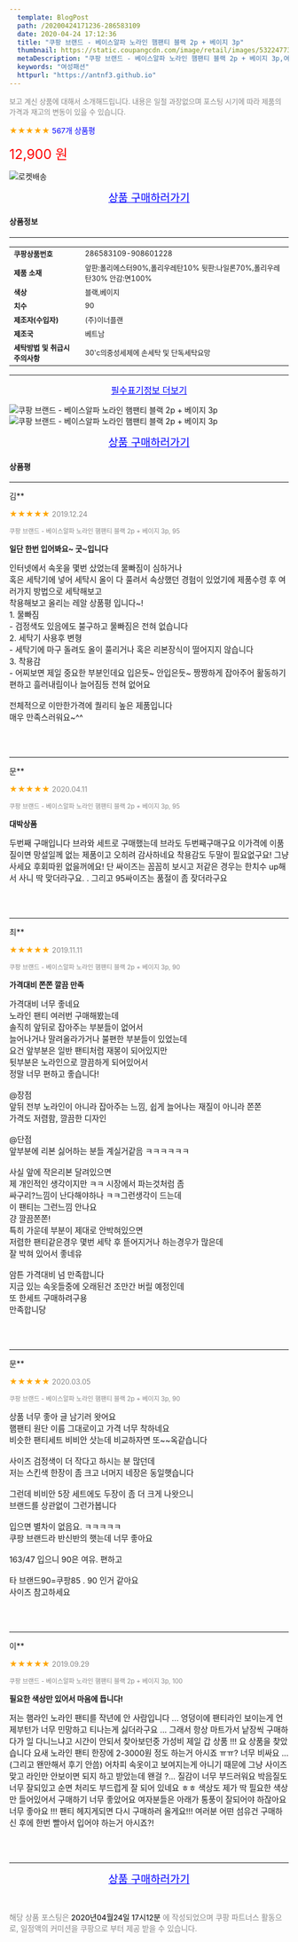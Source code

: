 ```yaml
---
  template: BlogPost
  path: /20200424171236-286583109
  date: 2020-04-24 17:12:36
  title: "쿠팡 브랜드 - 베이스알파 노라인 햄팬티 블랙 2p + 베이지 3p"
  thumbnail: https://static.coupangcdn.com/image/retail/images/5322477352312-3df8c60c-23d8-405a-b005-f9300a48fe18.jpg
  metaDescription: "쿠팡 브랜드 - 베이스알파 노라인 햄팬티 블랙 2p + 베이지 3p,여성패션"
  keywords: "여성패션"
  httpurl: "https://antnf3.github.io"
---
```

  
<span style="color: #888;font-size:0.8rem">보고 계신 상품에 대해서 소개해드립니다.
내용은 일절 과장없으며 포스팅 시기에 따라 제품의 가격과 재고의 변동이 있을 수 있습니다.</span>
  
<span style="color: orange;">★★★★★</span> <span style="color: blue;font-size: 0.85rem;">567개 상품평</span>

<span style="font-size: 0.9rem"></span> 

<span style="color: red;font-size: 1.5rem;">12,900 원</span>

![로켓배송](https://postfiles.pstatic.net/MjAyMDA0MTBfMjcz/MDAxNTg2NDQ1OTAwMDc5.1T-Iy6-X12_V8iyof2OtSqUCu6urPUUOnjG41kbMy_kg.c1eqxaGayJ1XX0TGV24QXbZg9dvQ9C_dYZx39G_Z7Wog.PNG.cigshop2/rocket_logo.png?type=w773)

<p align="center"><a href="http://me2.do/5Qxdoka5" style="font-size: 1.2rem; color: blue;">상품 구매하러가기</a></p>

#### 상품정보

---

|                  |                       |
| ---------------- | --------------------- |
| **<span style="font-size:0.8rem;">쿠팡상품번호</span>** | <span style="font-size:0.8rem;">286583109-908601228</span> |
| **<span style="font-size:0.8rem;">제품 소재</span>**    | <span style="font-size:0.8rem;">앞판:폴리에스터90%,폴리우레탄10% 뒷판:나일론70%,폴리우레탄30% 안감:면100%</span>        |
| **<span style="font-size:0.8rem;">색상</span>**    | <span style="font-size:0.8rem;">블랙,베이지</span>        |
| **<span style="font-size:0.8rem;">치수</span>**    | <span style="font-size:0.8rem;">90</span>        |
| **<span style="font-size:0.8rem;">제조자(수입자)</span>**    | <span style="font-size:0.8rem;">(주)이너플랜</span>        |
| **<span style="font-size:0.8rem;">제조국</span>**    | <span style="font-size:0.8rem;">베트남</span>        |
| **<span style="font-size:0.8rem;">세탁방법 및 취급시 주의사항</span>**    | <span style="font-size:0.8rem;">30'c의중성세제에 손세탁 및 단독세탁요망</span>        |




---

<p align="center"><a href="http://me2.do/5Qxdoka5" style="font-size: 1rem; color: blue;">필수표기정보 더보기</a></p>

![쿠팡 브랜드 - 베이스알파 노라인 햄팬티 블랙 2p + 베이지 3p](http://thumbnail6.coupangcdn.com/thumbnails/remote/q89/image/retail/images/490925760504645-97adbff5-4706-4bd4-b3c4-453127f4333d.jpg)
![쿠팡 브랜드 - 베이스알파 노라인 햄팬티 블랙 2p + 베이지 3p](http://thumbnail6.coupangcdn.com/thumbnails/remote/q89/image/retail/images/490924927271282-a5ec317a-a731-4b10-98e7-02d52fc107b7.jpg)

<p align="center"><a href="http://me2.do/5Qxdoka5" style="font-size: 1.2rem; color: blue;">상품 구매하러가기</a></p>

#### 상품평
  
---
  
김**
    
<span style="color: orange;">★★★★★</span> <span style="font-size:0.8rem;color: #888;">2019.12.24</span>
    
<span style="color: #888;font-size:0.7rem">쿠팡 브랜드 - 베이스알파 노라인 햄팬티 블랙 2p + 베이지 3p, 95</span>
    
<span style="font-size:0.85rem">**일단 한번 입어봐요~ 굿~입니다**</span>
    
<span style="font-size: 0.9rem;">인터넷에서 속옷을 몇번 샀었는데 물빠짐이 심하거나<br/>혹은 세탁기에 넣어 세탁시 올이 다 풀려서 속상했던 경험이 있었기에 제품수령 후 여러가지 방법으로 세탁해보고 <br/>착용해보고 올리는 레알 상품평 입니다~!<br/>1. 물빠짐<br/> - 검정색도 있음에도 불구하고 물빠짐은 전혀 없습니다<br/>2.  세탁기 사용후 변형 <br/> -  세탁기에 마구 돌려도 올이 풀리거나 혹은 리본장식이 떨어지지 않습니다<br/>3.  착용감<br/> -  어찌보면 제일 중요한 부분인데요 입은듯~ 안입은듯~ 짱짱하게 잡아주어 활동하기 편하고 흘러내림이나 늘어짐등 전혀 없어요<br/><br/>전체적으로 이만한가격에 퀄리티 높은 제품입니다<br/>매우 만족스러워요~^^</span>
    
<br>
<br>

---
  
문**
    
<span style="color: orange;">★★★★★</span> <span style="font-size:0.8rem;color: #888;">2020.04.11</span>
    
<span style="color: #888;font-size:0.7rem">쿠팡 브랜드 - 베이스알파 노라인 햄팬티 블랙 2p + 베이지 3p, 95</span>
    
<span style="font-size:0.85rem">**대박상품**</span>
    
<span style="font-size: 0.9rem;">두번째 구매입니다 브라와 세트로 구매했는데 브라도 두번째구매구요 이가격에 이품질이면 망설일께 없는 제품이고 오히려 감사하네요 착용감도 두말이 필요없구요! 그냥 사세요 후회따윈 없을꺼에요! 단 싸이즈는 꼼꼼히 보시고 저같은 경우는 한치수 up해서 사니 딱 맞더라구요. . 그리고 95싸이즈는 품절이 좀 잦더라구요</span>
    
<br>
<br>

---
  
최**
    
<span style="color: orange;">★★★★★</span> <span style="font-size:0.8rem;color: #888;">2019.11.11</span>
    
<span style="color: #888;font-size:0.7rem">쿠팡 브랜드 - 베이스알파 노라인 햄팬티 블랙 2p + 베이지 3p, 90</span>
    
<span style="font-size:0.85rem">**가격대비 쫀쫀 깔끔 만족**</span>
    
<span style="font-size: 0.9rem;">가격대비 너무 좋네요<br/>노라인 팬티 여러번 구매해봤는데<br/>솔직히 앞뒤로 잡아주는 부분들이 없어서 <br/>늘어나거나 말려올라가거나 불편한 부분들이 있었는데<br/>요건 앞부분은 일반 팬티처럼 재봉이 되어있지만<br/>뒷부분은 노라인으로 깔끔하게 되어있어서<br/>정말 너무 편하고 좋습니다!<br/><br/>@장점<br/>앞뒤 전부 노라인이 아니라 잡아주는 느낌, 쉽게 늘어나는 재질이 아니라 쫀쫀<br/>가격도 저렴함, 깔끔한 디자인<br/><br/>@단점<br/>앞부분에 리본 싫어하는 분들 계실거같음 ㅋㅋㅋㅋㅋㅋ<br/><br/>사실 앞에 작은리본 달려있으면<br/>제 개인적인 생각이지만 ㅋㅋ 시장에서 파는것처럼 좀 <br/>싸구리?느낌이 난다해야하나 ㅋㅋ그런생각이 드는데<br/>이 팬티는 그런느낌 안나요<br/>걍 깔끔쫀쫀!<br/>특히 가운데 부분이 제대로 안박혀있으면<br/>저렴한 팬티같은경우 몇번 세탁 후 뜯어지거나 하는경우가 많은데<br/>잘 박혀 있어서 좋네유<br/><br/>암튼 가격대비 넘 만족합니다<br/>지금 있는 속옷들중에 오래된건 조만간 버릴 예정인데<br/>또 한세트 구매하려구용<br/>만족합니당</span>
    
<br>
<br>

---
  
문**
    
<span style="color: orange;">★★★★★</span> <span style="font-size:0.8rem;color: #888;">2020.03.05</span>
    
<span style="color: #888;font-size:0.7rem">쿠팡 브랜드 - 베이스알파 노라인 햄팬티 블랙 2p + 베이지 3p, 90</span>
    

    
<span style="font-size: 0.9rem;">상품 너무 좋아 글 남기러 왓어요<br/>햄팬티 원단 이름 그대로이고 가격 너무 착하네요<br/>비슷한 팬티세트 비비안 삿는데 비교하자면 또~~옥같습니다 <br/><br/>사이즈 검정색이 더 작다고 하시는 분 많던데<br/>저는 스킨색 한장이 좀 크고 너머지 네장은 동일햇습니다<br/><br/>그런데 비비안 5장 세트에도 두장이 좀 더 크게 나왓으니<br/>브랜드를 상관없이 그런가봅니다<br/><br/>입으면 별차이  없음요. ㅋㅋㅋㅋㅋ<br/>쿠팡 브랜드라 반신반의 햇는데 너무 좋아요<br/><br/>163/47  입으니 90은 여유. 편하고<br/><br/>타 브랜드90=쿠팡85 . 90 인거 같아요<br/>사이즈 참고하세요</span>
    
<br>
<br>

---
  
이**
    
<span style="color: orange;">★★★★★</span> <span style="font-size:0.8rem;color: #888;">2019.09.29</span>
    
<span style="color: #888;font-size:0.7rem">쿠팡 브랜드 - 베이스알파 노라인 햄팬티 블랙 2p + 베이지 3p, 100</span>
    
<span style="font-size:0.85rem">**필요한 색상만 있어서 마음에 듭니다!**</span>
    
<span style="font-size: 0.9rem;">저는 햄라인 노라인 팬티를 작년에 안 사람입니다 ... 엉덩이에 팬티라인 보이는게 언제부턴가 너무 민망하고 티나는게 싫더라구요 ... 그래서 항상 마트가서 낱장씩 구매하다가 일 다니느냐고 시간이 안되서 찾아보던중 가성비 제일 갑 상품 !!! 요 상품을 찾았습니다 요새 노라인 팬티 한장에 2-3000원 정도 하는거 아시죠 ㅠㅠ? 너무 비싸요 ... (그리고 왠만해서 후기 안씀) 어차피 속옷이고 보여지는게 아니기 때문에 그냥 사이즈맞고 라인만 안보이면 되지 하고 받았는데 왠걸 ?... 질감이 너무 부드러워요 박음질도 너무 잘되있고 순면 처리도 부드럽게 잘 되어 있네요 ㅎㅎ 색상도 제가 딱 필요한 색상만 들어있어서 구매하기 너무 좋았어요 여자분들은 아래가 통풍이 잘되어야 하잖아요 너무 좋아요 !!! 팬티 헤지게되면 다시 구매하러 올게요!!! 여러분 어떤 섬유건 구매하신 후에 한번 빨아서 입어야 하는거 아시죠?!</span>
    
<br>
<br>


  
---
  
<p align="center"><a href="http://me2.do/5Qxdoka5" style="font-size: 1.2rem; color: blue;">상품 구매하러가기</a></p>
  
<br>
  
<span style="font-size: 0.85rem; color: #888;">해당 상품 포스팅은 <span style="color: #000;"> 2020년04월24일 17시12분 </span> 에 작성되었으며 쿠팡 파트너스 활동으로, 일정액의 커미션을 쿠팡으로 부터 제공 받을 수 있습니다.</span>